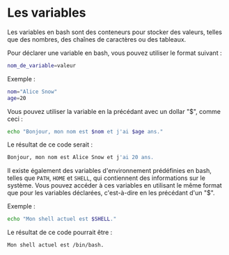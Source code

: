 # Les variables

Les variables en bash sont des conteneurs pour stocker des valeurs, telles que des nombres, des chaînes de caractères ou des tableaux.

Pour déclarer une variable en bash, vous pouvez utiliser le format suivant :

```bash
nom_de_variable=valeur
```

Exemple :

```bash
nom="Alice Snow"
age=20
```

Vous pouvez utiliser la variable en la précédant avec un dollar "$", comme ceci :

```bash
echo "Bonjour, mon nom est $nom et j'ai $age ans."
```

Le résultat de ce code serait :

```bash
Bonjour, mon nom est Alice Snow et j'ai 20 ans.
```

Il existe également des variables d'environnement prédéfinies en bash, telles que `PATH`, `HOME` et `SHELL`, qui contiennent des informations sur le système. Vous pouvez accéder à ces variables en utilisant le même format que pour les variables déclarées, c'est-à-dire en les précédant d'un "$".

Exemple :

```bash
echo "Mon shell actuel est $SHELL."
```

Le résultat de ce code pourrait être :

```
Mon shell actuel est /bin/bash.
```
